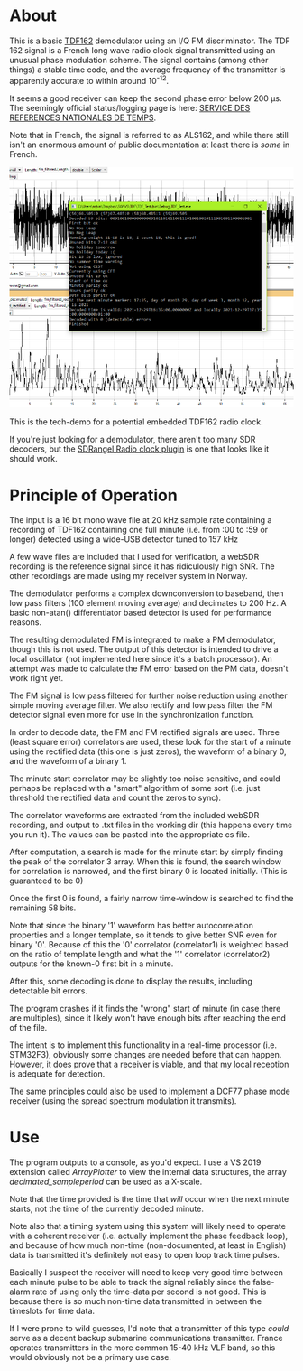 ﻿# About
This is a basic [TDF162](https://en.wikipedia.org/wiki/TDF_time_signal) demodulator using an I/Q FM discriminator. The TDF 162 signal is a French long wave radio clock signal transmitted using an unusual phase modulation scheme.
The signal contains (among other things) a stable time code, and the average frequency of the transmitter is apparently accurate to within around 10<sup>-12</sup>. 

It seems a good receiver can keep the second phase error below 200 µs. The seemingly official status/logging page is here: [SERVICE DES REFERENCES NATIONALES DE TEMPS](https://syrte.obspm.fr/tfc/temps/outgoing_data/ALS162/).

Note that in French, the signal is referred to as ALS162, and while there still isn't an enormous amount of public documentation at least there is _some_ in French.

![Screenshot of program](screenshot.PNG?raw=true "Screenshot")

This is the tech-demo for a potential embedded TDF162 radio clock.

If you're just looking for a demodulator, there aren't too many SDR decoders, but the [SDRangel Radio clock plugin](https://github.com/f4exb/sdrangel/blob/master/plugins/channelrx/radioclock/readme.md) is one that looks like it should work.

# Principle of Operation

The input is a 16 bit mono wave file at 20 kHz sample rate containing a recording of TDF162 containing one full minute (i.e. from :00 to :59 or longer) detected using a wide-USB detector tuned to 157 kHz

A few wave files are included that I used for verification, a webSDR recording is the reference signal since it has ridiculously high SNR. The other recordings are made using my receiver system in Norway.

The demodulator performs a complex downconversion to baseband, then low pass filters (100 element moving average) and decimates to 200 Hz.
A basic non-atan() differentiator based detector is used for performance reasons.

The resulting demodulated FM is integrated to make a PM demodulator, though this is not used. 
The output of this detector is intended to drive a local oscillator (not implemented here since it's a batch processor). An attempt was made to calculate the FM error based on the PM data, doesn't work right yet.


The FM signal is low pass filtered for further noise reduction using another simple moving average filter. We also rectify and low pass filter the FM detector signal even more for use in the synchronization function.

In order to decode data, the FM and FM rectified signals are used. 
Three (least square error) correlators are used, these look for the start of a minute using the rectified data (this one is just zeros),
    the waveform of a binary 0, and the waveform of a binary 1.

The minute start correlator may be slightly too noise sensitive, and could perhaps be replaced with a "smart" algorithm of some sort (i.e. just threshold the rectified data and count the zeros to sync).

The correlator waveforms are extracted from the included webSDR recording, and output to .txt files in the working dir (this happens every time you run it). The values can be pasted into the appropriate cs file.

After computation, a search is made for the minute start by simply finding the peak of the correlator 3 array.
When this is found, the search window for correlation is narrowed, and the first binary 0 is located initially.
(This is guaranteed to be 0)

Once the first 0 is found, a fairly narrow time-window is searched to find the remaining 58 bits.

Note that since the binary '1' waveform has better autocorrelation properties and a longer template, so it tends to give better SNR even for binary '0'. Because of this the '0' correlator (correlator1) is weighted based on the ratio of template length and what the '1' correlator (correlator2) outputs for the known-0 first bit in a minute.

After this, some decoding is done to display the results, including detectable bit errors.

The program crashes if it finds the "wrong" start of minute (in case there are multiples), since it likely won't have enough bits after reaching the end of the file.

The intent is to implement this functionality in a real-time processor (i.e. STM32F3), obviously some changes are needed before that can happen.
However, it does prove that a receiver is viable, and that my local reception is adequate for detection.

The same principles could also be used to implement a DCF77 phase mode receiver (using the spread spectrum modulation it transmits).

# Use
The program outputs to a console, as you'd expect. I use a VS 2019 extension called _ArrayPlotter_ to view the internal data structures, the array *decimated_sampleperiod* can be used as a X-scale.
 
Note that the time provided is the time that _will_ occur when the next minute starts, not the time of the currently decoded minute.

Note also that a timing system using this system will likely need to operate with a coherent receiver (i.e. actually implement the phase feedback loop), and because of how much non-time (non-documented, at least in English) data is transmitted it's definitely not easy to open loop track time pulses.

Basically I suspect the receiver will need to keep very good time between each minute pulse to be able to track the signal reliably since the false-alarm rate of using only the time-data per second is not good. This is because there is so much non-time data transmitted in between the timeslots for time data.

If I were prone to wild guesses, I'd note that a transmitter of this type _could_ serve as a decent backup submarine communications transmitter. France operates transmitters in the more common 15-40 kHz VLF band, so this would obviously not be a primary use case.